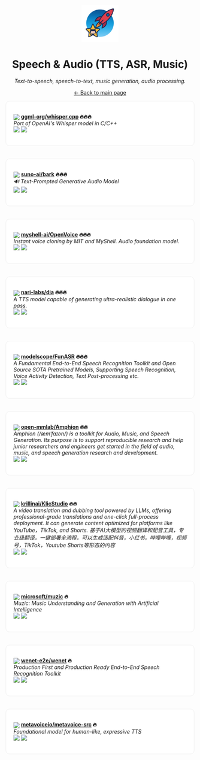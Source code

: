 <p align="center"><img src="../assets/awesome-logo.png" width="100" alt="Awesome Repos"/></p>
<h1 align="center">Speech & Audio (TTS, ASR, Music)</h1>
<p align="center"><i>Text-to-speech, speech-to-text, music generation, audio processing.</i></p>

<p align="center"><a href="../README.md">← Back to main page</a></p>

<div align="left" style="border:1px solid #eee; border-radius:10px; padding:18px 20px; background:#fff;">

<img src="https://avatars.githubusercontent.com/u/134263123?v=4" width="32" style="vertical-align:middle;"/> <strong><a href="https://github.com/ggml-org/whisper.cpp">ggml-org/whisper.cpp</a> 🔥🔥🔥</strong><br/>
<em>Port of OpenAI's Whisper model in C/C++</em><br/>
<span>
<a href="https://github.com/ggml-org/whisper.cpp/stargazers"><img src="https://img.shields.io/github/stars/ggml-org/whisper.cpp?style=flat-square&labelColor=343b41"></a>
<a href="https://github.com/ggml-org/whisper.cpp/network/members"><img src="https://img.shields.io/github/forks/ggml-org/whisper.cpp?style=flat-square&labelColor=343b41"></a>
</span>
</div><br><br>

<div align="left" style="border:1px solid #eee; border-radius:10px; padding:18px 20px; background:#fff;">

<img src="https://avatars.githubusercontent.com/u/99442120?v=4" width="32" style="vertical-align:middle;"/> <strong><a href="https://github.com/suno-ai/bark">suno-ai/bark</a> 🔥🔥🔥</strong><br/>
<em>🔊 Text-Prompted Generative Audio Model</em><br/>
<span>
<a href="https://github.com/suno-ai/bark/stargazers"><img src="https://img.shields.io/github/stars/suno-ai/bark?style=flat-square&labelColor=343b41"></a>
<a href="https://github.com/suno-ai/bark/network/members"><img src="https://img.shields.io/github/forks/suno-ai/bark?style=flat-square&labelColor=343b41"></a>
</span>
</div><br><br>

<div align="left" style="border:1px solid #eee; border-radius:10px; padding:18px 20px; background:#fff;">

<img src="https://avatars.githubusercontent.com/u/127754094?v=4" width="32" style="vertical-align:middle;"/> <strong><a href="https://github.com/myshell-ai/OpenVoice">myshell-ai/OpenVoice</a> 🔥🔥🔥</strong><br/>
<em>Instant voice cloning by MIT and MyShell. Audio foundation model.</em><br/>
<span>
<a href="https://github.com/myshell-ai/OpenVoice/stargazers"><img src="https://img.shields.io/github/stars/myshell-ai/OpenVoice?style=flat-square&labelColor=343b41"></a>
<a href="https://github.com/myshell-ai/OpenVoice/network/members"><img src="https://img.shields.io/github/forks/myshell-ai/OpenVoice?style=flat-square&labelColor=343b41"></a>
</span>
</div><br><br>

<div align="left" style="border:1px solid #eee; border-radius:10px; padding:18px 20px; background:#fff;">

<img src="https://avatars.githubusercontent.com/u/208232306?v=4" width="32" style="vertical-align:middle;"/> <strong><a href="https://github.com/nari-labs/dia">nari-labs/dia</a> 🔥🔥🔥</strong><br/>
<em>A TTS model capable of generating ultra-realistic dialogue in one pass.</em><br/>
<span>
<a href="https://github.com/nari-labs/dia/stargazers"><img src="https://img.shields.io/github/stars/nari-labs/dia?style=flat-square&labelColor=343b41"></a>
<a href="https://github.com/nari-labs/dia/network/members"><img src="https://img.shields.io/github/forks/nari-labs/dia?style=flat-square&labelColor=343b41"></a>
</span>
</div><br><br>

<div align="left" style="border:1px solid #eee; border-radius:10px; padding:18px 20px; background:#fff;">

<img src="https://avatars.githubusercontent.com/u/109945100?v=4" width="32" style="vertical-align:middle;"/> <strong><a href="https://github.com/modelscope/FunASR">modelscope/FunASR</a> 🔥🔥🔥</strong><br/>
<em>A Fundamental End-to-End Speech Recognition Toolkit and Open Source SOTA Pretrained Models, Supporting Speech Recognition, Voice Activity Detection, Text Post-processing etc.</em><br/>
<span>
<a href="https://github.com/modelscope/FunASR/stargazers"><img src="https://img.shields.io/github/stars/modelscope/FunASR?style=flat-square&labelColor=343b41"></a>
<a href="https://github.com/modelscope/FunASR/network/members"><img src="https://img.shields.io/github/forks/modelscope/FunASR?style=flat-square&labelColor=343b41"></a>
</span>
</div><br><br>

<div align="left" style="border:1px solid #eee; border-radius:10px; padding:18px 20px; background:#fff;">

<img src="https://avatars.githubusercontent.com/u/10245193?v=4" width="32" style="vertical-align:middle;"/> <strong><a href="https://github.com/open-mmlab/Amphion">open-mmlab/Amphion</a> 🔥🔥</strong><br/>
<em>Amphion (/æmˈfaɪən/) is a toolkit for Audio, Music, and Speech Generation. Its purpose is to support reproducible research and help junior researchers and engineers get started in the field of audio, music, and speech generation research and development.</em><br/>
<span>
<a href="https://github.com/open-mmlab/Amphion/stargazers"><img src="https://img.shields.io/github/stars/open-mmlab/Amphion?style=flat-square&labelColor=343b41"></a>
<a href="https://github.com/open-mmlab/Amphion/network/members"><img src="https://img.shields.io/github/forks/open-mmlab/Amphion?style=flat-square&labelColor=343b41"></a>
</span>
</div><br><br>

<div align="left" style="border:1px solid #eee; border-radius:10px; padding:18px 20px; background:#fff;">

<img src="https://avatars.githubusercontent.com/u/2386538?v=4" width="32" style="vertical-align:middle;"/> <strong><a href="https://github.com/krillinai/KlicStudio">krillinai/KlicStudio</a> 🔥🔥</strong><br/>
<em> A video translation and dubbing tool powered by LLMs, offering professional-grade translations and one-click full-process deployment. It can generate content optimized for platforms like YouTube，TikTok, and Shorts.  基于AI大模型的视频翻译和配音工具，专业级翻译，一键部署全流程，可以生成适配抖音，小红书，哔哩哔哩，视频号，TikTok，Youtube Shorts等形态的内容</em><br/>
<span>
<a href="https://github.com/krillinai/KlicStudio/stargazers"><img src="https://img.shields.io/github/stars/krillinai/KlicStudio?style=flat-square&labelColor=343b41"></a>
<a href="https://github.com/krillinai/KlicStudio/network/members"><img src="https://img.shields.io/github/forks/krillinai/KlicStudio?style=flat-square&labelColor=343b41"></a>
</span>
</div><br><br>

<div align="left" style="border:1px solid #eee; border-radius:10px; padding:18px 20px; background:#fff;">

<img src="https://avatars.githubusercontent.com/u/6154722?v=4" width="32" style="vertical-align:middle;"/> <strong><a href="https://github.com/microsoft/muzic">microsoft/muzic</a> 🔥</strong><br/>
<em>Muzic: Music Understanding and Generation with Artificial Intelligence</em><br/>
<span>
<a href="https://github.com/microsoft/muzic/stargazers"><img src="https://img.shields.io/github/stars/microsoft/muzic?style=flat-square&labelColor=343b41"></a>
<a href="https://github.com/microsoft/muzic/network/members"><img src="https://img.shields.io/github/forks/microsoft/muzic?style=flat-square&labelColor=343b41"></a>
</span>
</div><br><br>

<div align="left" style="border:1px solid #eee; border-radius:10px; padding:18px 20px; background:#fff;">

<img src="https://avatars.githubusercontent.com/u/84374044?v=4" width="32" style="vertical-align:middle;"/> <strong><a href="https://github.com/wenet-e2e/wenet">wenet-e2e/wenet</a> 🔥</strong><br/>
<em>Production First and Production Ready End-to-End Speech Recognition Toolkit</em><br/>
<span>
<a href="https://github.com/wenet-e2e/wenet/stargazers"><img src="https://img.shields.io/github/stars/wenet-e2e/wenet?style=flat-square&labelColor=343b41"></a>
<a href="https://github.com/wenet-e2e/wenet/network/members"><img src="https://img.shields.io/github/forks/wenet-e2e/wenet?style=flat-square&labelColor=343b41"></a>
</span>
</div><br><br>

<div align="left" style="border:1px solid #eee; border-radius:10px; padding:18px 20px; background:#fff;">

<img src="https://avatars.githubusercontent.com/u/107063843?v=4" width="32" style="vertical-align:middle;"/> <strong><a href="https://github.com/metavoiceio/metavoice-src">metavoiceio/metavoice-src</a> 🔥</strong><br/>
<em>Foundational model for human-like, expressive TTS</em><br/>
<span>
<a href="https://github.com/metavoiceio/metavoice-src/stargazers"><img src="https://img.shields.io/github/stars/metavoiceio/metavoice-src?style=flat-square&labelColor=343b41"></a>
<a href="https://github.com/metavoiceio/metavoice-src/network/members"><img src="https://img.shields.io/github/forks/metavoiceio/metavoice-src?style=flat-square&labelColor=343b41"></a>
</span>
</div><br><br>


